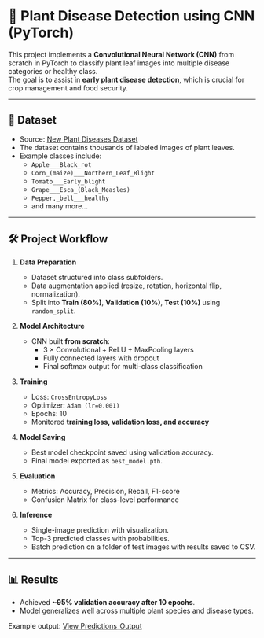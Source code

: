 # 🌱 Plant Disease Detection using CNN (PyTorch)

This project implements a **Convolutional Neural Network (CNN)** from scratch in PyTorch to classify plant leaf images into multiple disease categories or healthy class.  
The goal is to assist in **early plant disease detection**, which is crucial for crop management and food security.  

---

## 📂 Dataset

- Source: [New Plant Diseases Dataset](https://www.kaggle.com/datasets/vipoooool/new-plant-diseases-dataset) 
- The dataset contains thousands of labeled images of plant leaves.  
- Example classes include:  
  - `Apple___Black_rot`  
  - `Corn_(maize)___Northern_Leaf_Blight`  
  - `Tomato___Early_blight`  
  - `Grape___Esca_(Black_Measles)`  
  - `Pepper,_bell___healthy`  
  - and many more…  

---

## 🛠️ Project Workflow

1. **Data Preparation**
   - Dataset structured into class subfolders.
   - Data augmentation applied (resize, rotation, horizontal flip, normalization).
   - Split into **Train (80%)**, **Validation (10%)**, **Test (10%)** using `random_split`.

2. **Model Architecture**
   - CNN built **from scratch**:
     - 3 × Convolutional + ReLU + MaxPooling layers
     - Fully connected layers with dropout
     - Final softmax output for multi-class classification

3. **Training**
   - Loss: `CrossEntropyLoss`  
   - Optimizer: `Adam (lr=0.001)`  
   - Epochs: 10  
   - Monitored **training loss, validation loss, and accuracy**  

4. **Model Saving**
   - Best model checkpoint saved using validation accuracy.  
   - Final model exported as `best_model.pth`.  

5. **Evaluation**
   - Metrics: Accuracy, Precision, Recall, F1-score  
   - Confusion Matrix for class-level performance  

6. **Inference**
   - Single-image prediction with visualization.  
   - Top-3 predicted classes with probabilities.  
   - Batch prediction on a folder of test images with results saved to CSV.  

---

## 📊 Results

- Achieved **~95% validation accuracy after 10 epochs**.  
- Model generalizes well across multiple plant species and disease types.  

Example output:
[View Predictions_Output](predictions.csv)

